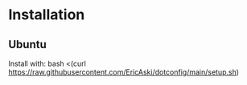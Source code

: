 # Installation
## Ubuntu
Install with:
bash <(curl https://raw.githubusercontent.com/EricAski/dotconfig/main/setup.sh)
